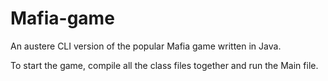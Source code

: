 # Mafia-game
An austere CLI version of the popular Mafia game written in Java.


To start the game, compile all the class files together and run the Main file.
